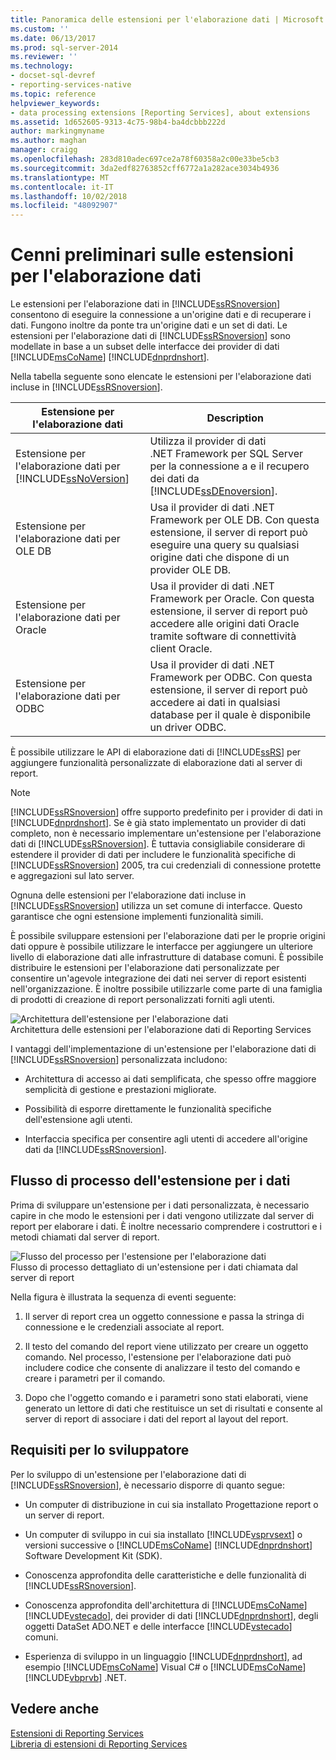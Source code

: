 ```yaml
---
title: Panoramica delle estensioni per l'elaborazione dati | Microsoft Docs
ms.custom: ''
ms.date: 06/13/2017
ms.prod: sql-server-2014
ms.reviewer: ''
ms.technology:
- docset-sql-devref
- reporting-services-native
ms.topic: reference
helpviewer_keywords:
- data processing extensions [Reporting Services], about extensions
ms.assetid: 1d652605-9313-4c75-98b4-ba4dcbbb222d
author: markingmyname
ms.author: maghan
manager: craigg
ms.openlocfilehash: 283d810adec697ce2a78f60358a2c00e33be5cb3
ms.sourcegitcommit: 3da2edf82763852cff6772a1a282ace3034b4936
ms.translationtype: MT
ms.contentlocale: it-IT
ms.lasthandoff: 10/02/2018
ms.locfileid: "48092907"
---
```

# <a name="data-processing-extensions-overview"></a>Cenni preliminari sulle estensioni per l'elaborazione dati
  Le estensioni per l'elaborazione dati in [!INCLUDE[ssRSnoversion](../../../includes/ssrsnoversion-md.md)] consentono di eseguire la connessione a un'origine dati e di recuperare i dati. Fungono inoltre da ponte tra un'origine dati e un set di dati. Le estensioni per l'elaborazione dati di [!INCLUDE[ssRSnoversion](../../../includes/ssrsnoversion-md.md)] sono modellate in base a un subset delle interfacce dei provider di dati [!INCLUDE[msCoName](../../../includes/msconame-md.md)] [!INCLUDE[dnprdnshort](../../../includes/dnprdnshort-md.md)].  
  
 Nella tabella seguente sono elencate le estensioni per l'elaborazione dati incluse in [!INCLUDE[ssRSnoversion](../../../includes/ssrsnoversion-md.md)].  
  
|Estensione per l'elaborazione dati|Description|  
|-------------------------------|-----------------|  
|Estensione per l'elaborazione dati per [!INCLUDE[ssNoVersion](../../../includes/ssnoversion-md.md)]|Utilizza il provider di dati .NET Framework per SQL Server per la connessione a e il recupero dei dati da [!INCLUDE[ssDEnoversion](../../../includes/ssdenoversion-md.md)].|  
|Estensione per l'elaborazione dati per OLE DB|Usa il provider di dati .NET Framework per OLE DB. Con questa estensione, il server di report può eseguire una query su qualsiasi origine dati che dispone di un provider OLE DB.|  
|Estensione per l'elaborazione dati per Oracle|Usa il provider di dati .NET Framework per Oracle. Con questa estensione, il server di report può accedere alle origini dati Oracle tramite software di connettività client Oracle.|  
|Estensione per l'elaborazione dati per ODBC|Usa il provider di dati .NET Framework per ODBC. Con questa estensione, il server di report può accedere ai dati in qualsiasi database per il quale è disponibile un driver ODBC.|  
  
 È possibile utilizzare le API di elaborazione dati di [!INCLUDE[ssRS](../../../includes/ssrs.md)] per aggiungere funzionalità personalizzate di elaborazione dati al server di report.  
  
> [!NOTE]  
>  [!INCLUDE[ssRSnoversion](../../../includes/ssrsnoversion-md.md)] offre supporto predefinito per i provider di dati in [!INCLUDE[dnprdnshort](../../../includes/dnprdnshort-md.md)]. Se è già stato implementato un provider di dati completo, non è necessario implementare un'estensione per l'elaborazione dati di [!INCLUDE[ssRSnoversion](../../../includes/ssrsnoversion-md.md)]. È tuttavia consigliabile considerare di estendere il provider di dati per includere le funzionalità specifiche di [!INCLUDE[ssRSnoversion](../../../includes/ssrsnoversion-md.md)] 2005, tra cui credenziali di connessione protette e aggregazioni sul lato server.  
  
 Ognuna delle estensioni per l'elaborazione dati incluse in [!INCLUDE[ssRSnoversion](../../../includes/ssrsnoversion-md.md)] utilizza un set comune di interfacce. Questo garantisce che ogni estensione implementi funzionalità simili.  
  
 È possibile sviluppare estensioni per l'elaborazione dati per le proprie origini dati oppure è possibile utilizzare le interfacce per aggiungere un ulteriore livello di elaborazione dati alle infrastrutture di database comuni. È possibile distribuire le estensioni per l'elaborazione dati personalizzate per consentire un'agevole integrazione dei dati nei server di report esistenti nell'organizzazione. È inoltre possibile utilizzarle come parte di una famiglia di prodotti di creazione di report personalizzati forniti agli utenti.  
  
 ![Architettura dell'estensione per l'elaborazione dati](../../media/bk-dataprocess-extensions.gif "Architettura dell'estensione per l'elaborazione dati")  
Architettura delle estensioni per l'elaborazione dati di Reporting Services  
  
 I vantaggi dell'implementazione di un'estensione per l'elaborazione dati di [!INCLUDE[ssRSnoversion](../../../includes/ssrsnoversion-md.md)] personalizzata includono:  
  
-   Architettura di accesso ai dati semplificata, che spesso offre maggiore semplicità di gestione e prestazioni migliorate.  
  
-   Possibilità di esporre direttamente le funzionalità specifiche dell'estensione agli utenti.  
  
-   Interfaccia specifica per consentire agli utenti di accedere all'origine dati da [!INCLUDE[ssRSnoversion](../../../includes/ssrsnoversion-md.md)].  
  
## <a name="data-extension-process-flow"></a>Flusso di processo dell'estensione per i dati  
 Prima di sviluppare un'estensione per i dati personalizzata, è necessario capire in che modo le estensioni per i dati vengono utilizzate dal server di report per elaborare i dati. È inoltre necessario comprendere i costruttori e i metodi chiamati dal server di report.  
  
 ![Flusso del processo per l'estensione per l'elaborazione dati](../../media/bk-ext-01.gif "Flusso del processo per l'estensione per l'elaborazione dati")  
Flusso di processo dettagliato di un'estensione per i dati chiamata dal server di report  
  
 Nella figura è illustrata la sequenza di eventi seguente:  
  
1.  Il server di report crea un oggetto connessione e passa la stringa di connessione e le credenziali associate al report.  
  
2.  Il testo del comando del report viene utilizzato per creare un oggetto comando. Nel processo, l'estensione per l'elaborazione dati può includere codice che consente di analizzare il testo del comando e creare i parametri per il comando.  
  
3.  Dopo che l'oggetto comando e i parametri sono stati elaborati, viene generato un lettore di dati che restituisce un set di risultati e consente al server di report di associare i dati del report al layout del report.  
  
## <a name="developer-requirements"></a>Requisiti per lo sviluppatore  
 Per lo sviluppo di un'estensione per l'elaborazione dati di [!INCLUDE[ssRSnoversion](../../../includes/ssrsnoversion-md.md)], è necessario disporre di quanto segue:  
  
-   Un computer di distribuzione in cui sia installato Progettazione report o un server di report.  
  
-   Un computer di sviluppo in cui sia installato [!INCLUDE[vsprvsext](../../../includes/vsprvsext-md.md)] o versioni successive o [!INCLUDE[msCoName](../../../includes/msconame-md.md)] [!INCLUDE[dnprdnshort](../../../includes/dnprdnshort-md.md)] Software Development Kit (SDK).  
  
-   Conoscenza approfondita delle caratteristiche e delle funzionalità di [!INCLUDE[ssRSnoversion](../../../includes/ssrsnoversion-md.md)].  
  
-   Conoscenza approfondita dell'architettura di [!INCLUDE[msCoName](../../../includes/msconame-md.md)] [!INCLUDE[vstecado](../../../includes/vstecado-md.md)], dei provider di dati [!INCLUDE[dnprdnshort](../../../includes/dnprdnshort-md.md)], degli oggetti DataSet ADO.NET e delle interfacce [!INCLUDE[vstecado](../../../includes/vstecado-md.md)] comuni.  
  
-   Esperienza di sviluppo in un linguaggio [!INCLUDE[dnprdnshort](../../../includes/dnprdnshort-md.md)], ad esempio [!INCLUDE[msCoName](../../../includes/msconame-md.md)] Visual C# o [!INCLUDE[msCoName](../../../includes/msconame-md.md)] [!INCLUDE[vbprvb](../../../includes/vbprvb-md.md)] .NET.  
  
## <a name="see-also"></a>Vedere anche  
 [Estensioni di Reporting Services](../reporting-services-extensions.md)   
 [Libreria di estensioni di Reporting Services](../reporting-services-extension-library.md)  
  
  
